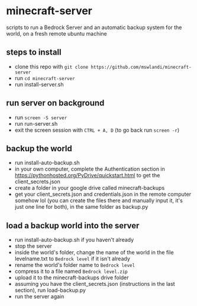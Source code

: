 # minecraft-server
scripts to run a Bedrock Server and an automatic backup system for the world, on a fresh remote ubuntu machine

## steps to install
- clone this repo with `git clone https://github.com/mswlandi/minecraft-server`
- run `cd minecraft-server`
- run install-server.sh

## run server on background
- run `screen -S server`
- run run-server.sh
- exit the screen session with `CTRL + A, D` (to go back run `screen -r`)

## backup the world
- run install-auto-backup.sh
- in your own computer, complete the Authentication section in https://pythonhosted.org/PyDrive/quickstart.html to get the client_secrets.json
- create a folder in your google drive called minecraft-backups
- get your client_secrets.json and credentials.json in the remote computer somehow lol (you can create the files there and manually input it, it's just one line for both), in the same folder as backup.py

## load a backup world into the server
- run install-auto-backup.sh if you haven't already
- stop the server
- inside the world's folder, change the name of the world in the file levelname.txt to `Bedrock level` if it isn't already
- rename the world's folder name to `Bedrock level`
- compress it to a file named `Bedrock level.zip`
- upload it to the minecraft-backups drive folder
- assuming you have the client_secrets.json (instructions in the last section), run load-backup.py
- run the server again